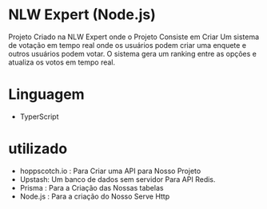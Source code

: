 # NLW Expert (Node.js)

Projeto Criado na NLW Expert onde o Projeto Consiste em Criar Um sistema de votação em tempo real onde os usuários podem criar uma enquete e outros usuários podem votar. O sistema gera um ranking entre as opções e atualiza os votos em tempo real.

# Linguagem 
- TyperScript

# utilizado 
- hoppscotch.io : Para Criar uma API para Nosso Projeto
- Upstash: Um banco de dados sem servidor Para API Redis.
- Prisma : Para a Criação das Nossas tabelas
- Node.js : Para a criação do Nosso Serve Http 

